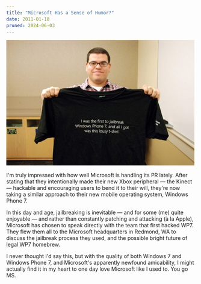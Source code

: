 ```yaml
---
title: "Microsoft Has a Sense of Humor?"
date: 2011-01-18
pruned: 2024-06-03
---
```


![I was the first to jailbreak Windows Phone 7, and all I got was this lousy t-shirt](assets/windows-7-t-shirt.jpg "I was the first to jailbreak Windows Phone 7, and all I got was this lousy t-shirt")

I'm truly impressed with how well Microsoft is handling its PR lately. After stating that they intentionally made their new Xbox peripheral — the Kinect — hackable and encouraging users to bend it to their will, they're now taking a similar approach to their new mobile operating system, Windows Phone 7.

In this day and age, jailbreaking is inevitable — and for some (me) quite enjoyable — and rather than constantly patching and attacking (à la Apple), Microsoft has chosen to speak directly with the team that first hacked WP7. They flew them all to the Microsoft headquarters in Redmond, WA to discuss the jailbreak process they used, and the possible bright future of legal WP7 homebrew.

I never thought I'd say this, but with the quality of both Windows 7 and Windows Phone 7, and Microsoft's apparently newfound amicability, I might actually find it in my heart to one day love Microsoft like I used to. You go MS.
